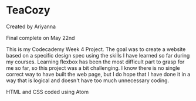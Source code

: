 # TeaCozy

Created by Ariyanna

Final complete on May 22nd

This is my Codecademy Week 4 Project. The goal was to create a website based on a specific design spec using the skills I have learned so far during my courses. Learning flexbox has been the most difficult part to grasp for me so far, so this project was a bit challenging. I know there is no single correct way to have built the web page, but I do hope that I have done it in a way that is logical and doesn't have too much unnecessary coding.


HTML and CSS coded using Atom
